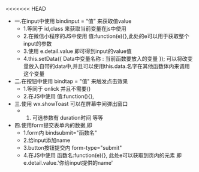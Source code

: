 <<<<<<< HEAD
* 一.在input中使用 bindinput = “值” 来获取值value  
	*  1.等同于 id,class 来获取当前变量在js中使用  
	*  2.在微信小程序的JS中使用 值:function(e){},此处的e可以用于获取整个input的参数  
	*  3.使用 e.detail.value 即可得到input的value值  
	*  4.this.setData({ Data中变量名称 : 当前函数要放入的变量 }); 可以将改变量放入自带的data中,并且可以使用this.data.名字在其他函数体内来调用这个变量
* 二.在按钮中使用 bindtap = "值" 来触发点击效果
	*  1.等同于 onlick 并且不需要() 
	*  2.在JS中使用   值:function(){}, 
* 三.使用 wx.showToast 可以在屏幕中间弹出窗口
	*  1.  可选参数有 duration时间 等等
* 四.使用form提交表单内的数据,即
	*  1.form内 bindsubmit="函数名"  
	*  2.给input添加name  
	*  3.button按钮提交内 form-type="submit"  
	*  4.在JS中使用 函数名:function(e){}, 此处e可以获取到页内的元素  即e.detail.value.'你给input提供的name'

  
